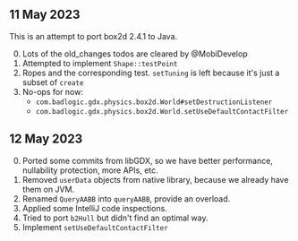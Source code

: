 ## 11 May 2023

This is an attempt to port box2d 2.4.1 to Java.

0. Lots of the old_changes todos are cleared by @MobiDevelop
0. Attempted to implement `Shape::testPoint`
1. Ropes and the corresponding test. `setTuning` is left because it's just a subset of `create`
2. No-ops for now:
   * `com.badlogic.gdx.physics.box2d.World#setDestructionListener`
   * `com.badlogic.gdx.physics.box2d.World.setUseDefaultContactFilter`

## 12 May 2023

0. Ported some commits from libGDX, so we have better performance, nullability protection, more APIs, etc.
1. Removed `userData` objects from native library, because we already have them on JVM.
2. Renamed `QueryAABB` into `queryAABB`, provide an overload.
3. Applied some IntelliJ code inspections.
4. Tried to port `b2Hull` but didn't find an optimal way.
5. Implement `setUseDefaultContactFilter`
